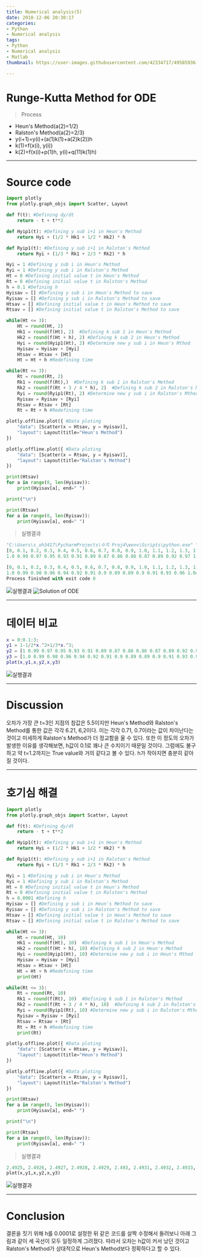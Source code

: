 ```yaml
---
title: Numerical analysis(5)
date: 2018-12-06 20:30:17
categories:
- Python
- Numerical analysis
tags:
- Python
- Numerical analysis
- Matlab
thumbnail: https://user-images.githubusercontent.com/42334717/49585936-1a3d2380-f9a3-11e8-995a-371b124f9803.png

---
```

# Runge-Kutta Method for ODE

> Process
+ Heun's Method(a(2)=1/2)
+ Ralston's Method(a(2)=2/3)
+ y(i+1)=y(i)+(a(1)k(1)+a(2)k(2))h
+ k(1)=f(x(i), y(i))
+ k(2)=f(x(i)+p(1)h, y(i)+q(11)k(1)h)

<!-- more -->
***
# Source code

~~~Python
import plotly
from plotly.graph_objs import Scatter, Layout

def f(t): #Defining dy/dt
    return - t + t**2

def Hyip1(t): #Defining y sub i+1 in Heun's Method
    return Hyi + (1/2 * Hk1 + 1/2 * Hk2) * h

def Ryip1(t): #Defining y sub i+1 in Ralston's Method
    return Ryi + (1/3 * Rk1 + 2/3 * Rk2) * h

Hyi = 1 #Defining y sub i in Heun's Method
Ryi = 1 #Defining y sub i in Ralston's Method
Ht = 0 #Defining initial value t in Heun's Method
Rt = 0 #Defining initial value t in Ralston's Method
h = 0.1 #Defining h
Hyisav = [] #Defining y sub i in Heun's Method to save
Ryisav = [] #Defining y sub i in Ralston's Method to save
Htsav = [] #Defining initial value t in Heun's Method to save
Rtsav = [] #Defining initial value t in Ralston's Method to save

while(Ht <= 3):
    Ht = round(Ht, 2)
    Hk1 = round(f(Ht), 2)  #Defining k sub 1 in Heun's Method
    Hk2 = round(f(Ht + h), 2) #Defining k sub 2 in Heun's Method
    Hyi = round(Hyip1(Ht), 2) #Determine new y sub i in Heun's Mthod
    Hyisav = Hyisav + [Hyi]
    Htsav = Htsav + [Ht]
    Ht = Ht + h #Redefining time

while(Rt <= 3):
    Rt = round(Rt, 2)
    Rk1 = round(f(Rt),)  #Defining k sub 1 in Ralston's Method
    Rk2 = round(f(Rt + 3 / 4 * h), 2)  #Defining k sub 2 in Ralston's Method
    Ryi = round(Ryip1(Rt), 2) #Determine new y sub i in Ralston's Mthod
    Ryisav = Ryisav + [Ryi]
    Rtsav = Rtsav + [Rt]
    Rt = Rt + h #Redefining time

plotly.offline.plot({ #Data ploting
    "data": [Scatter(x = Htsav, y = Hyisav)],
    "layout": Layout(title="Heun's Method")
})

plotly.offline.plot({ #Data ploting
    "data": [Scatter(x = Rtsav, y = Ryisav)],
    "layout": Layout(title="Ralston's Method")
})

print(Htsav)
for a in range(0, len(Hyisav)):
    print(Hyisav[a], end=" ")

print("\n")

print(Rtsav)
for a in range(0, len(Ryisav)):
    print(Hyisav[a], end=" ")
~~~
> 실행결과

~~~Python
"C:\Users\s_oh3417\PycharmProjects\수치 Proj4\venv\Scripts\python.exe" "C:/Users/s_oh3417/PycharmProjects/수치 Proj4/Main.py"
[0, 0.1, 0.2, 0.3, 0.4, 0.5, 0.6, 0.7, 0.8, 0.9, 1.0, 1.1, 1.2, 1.3, 1.4, 1.5, 1.6, 1.7, 1.8, 1.9, 2.0, 2.1, 2.2, 2.3, 2.4, 2.5, 2.6, 2.7, 2.8, 2.9, 3.0]
1.0 0.99 0.97 0.95 0.93 0.91 0.89 0.87 0.86 0.86 0.87 0.89 0.92 0.97 1.04 1.13 1.24 1.37 1.53 1.72 1.94 2.19 2.47 2.79 3.15 3.55 3.99 4.47 5.0 5.58 6.21 

[0, 0.1, 0.2, 0.3, 0.4, 0.5, 0.6, 0.7, 0.8, 0.9, 1.0, 1.1, 1.2, 1.3, 1.4, 1.5, 1.6, 1.7, 1.8, 1.9, 2.0, 2.1, 2.2, 2.3, 2.4, 2.5, 2.6, 2.7, 2.8, 2.9, 3.0]
1.0 0.99 0.98 0.96 0.94 0.92 0.91 0.9 0.89 0.89 0.9 0.91 0.93 0.96 1.04 1.13 1.24 1.37 1.51 1.71 1.93 2.17 2.46 2.78 3.12 3.52 3.95 4.45 4.98 5.57 6.2 
Process finished with exit code 0
~~~
![실행결과](https://user-images.githubusercontent.com/42334717/49585936-1a3d2380-f9a3-11e8-995a-371b124f9803.png)
![Solution of ODE](https://user-images.githubusercontent.com/42334717/49585939-1ad5ba00-f9a3-11e8-8986-7fd7c4d8597b.png)
***
# 데이터 비교

~~~Matlab
x = 0:0.1:3;
y1 = 1-1/2*x.^2+1/3*x.^3;
y2 = [1 0.99 0.97 0.95 0.93 0.91 0.89 0.87 0.86 0.86 0.87 0.89 0.92 0.97 1.04 1.13 1.24 1.37 1.53 1.72 1.94 2.19 2.47 2.79 3.15 3.55 3.99 4.47 5.0 5.58 6.21]
y3 = [1.0 0.99 0.98 0.96 0.94 0.92 0.91 0.9 0.89 0.89 0.9 0.91 0.93 0.96 1.04 1.13 1.24 1.37 1.51 1.71 1.93 2.17 2.46 2.78 3.12 3.52 3.95 4.45 4.98 5.57 6.2]
plot(x,y1,x,y2,x,y3)
~~~
![실행결과](https://user-images.githubusercontent.com/42334717/49587478-4c508480-f9a7-11e8-8aa2-1c359dbb2968.jpg)
***
# Discussion

 오차가 가장 큰 t=3인 지점의 참값은 5.5이지만 Heun's Method와 Ralston's Method를 통한 값은 각각 6.21, 6,2이다. 이는 각각 0.71, 0.7이라는 값이 차이난다는 것이고 미세하게 Ralston's Method가 더 정교함을 울 수 있다. 또한 이 정도의 오차가 발생한 이유를 생각해보면, h값이 0.1로 꽤나 큰 수치이기 때문일 것이다. 그럼에도 불구하고 약 t=1.2까지는 True value와 거의 같다고 볼 수 있다. h가 작아지면 충분히 같아질 것이다.

***
# 호기심 해결

~~~Python
import plotly
from plotly.graph_objs import Scatter, Layout

def f(t): #Defining dy/dt
    return - t + t**2

def Hyip1(t): #Defining y sub i+1 in Heun's Method
    return Hyi + (1/2 * Hk1 + 1/2 * Hk2) * h

def Ryip1(t): #Defining y sub i+1 in Ralston's Method
    return Ryi + (1/3 * Rk1 + 2/3 * Rk2) * h

Hyi = 1 #Defining y sub i in Heun's Method
Ryi = 1 #Defining y sub i in Ralston's Method
Ht = 0 #Defining initial value t in Heun's Method
Rt = 0 #Defining initial value t in Ralston's Method
h = 0.0001 #Defining h
Hyisav = [] #Defining y sub i in Heun's Method to save
Ryisav = [] #Defining y sub i in Ralston's Method to save
Htsav = [] #Defining initial value t in Heun's Method to save
Rtsav = [] #Defining initial value t in Ralston's Method to save

while(Ht <= 3):
    Ht = round(Ht, 10)
    Hk1 = round(f(Ht), 10)  #Defining k sub 1 in Heun's Method
    Hk2 = round(f(Ht + h), 10) #Defining k sub 2 in Heun's Method
    Hyi = round(Hyip1(Ht), 10) #Determine new y sub i in Heun's Mthod
    Hyisav = Hyisav + [Hyi]
    Htsav = Htsav + [Ht]
    Ht = Ht + h #Redefining time
    print(Ht)

while(Rt <= 3):
    Rt = round(Rt, 10)
    Rk1 = round(f(Rt), 10)  #Defining k sub 1 in Ralston's Method
    Rk2 = round(f(Rt + 3 / 4 * h), 10)  #Defining k sub 2 in Ralston's Method
    Ryi = round(Ryip1(Rt), 10) #Determine new y sub i in Ralston's Mthod
    Ryisav = Ryisav + [Ryi]
    Rtsav = Rtsav + [Rt]
    Rt = Rt + h #Redefining time
    print(Rt)

plotly.offline.plot({ #Data ploting
    "data": [Scatter(x = Htsav, y = Hyisav)],
    "layout": Layout(title="Heun's Method")
})

plotly.offline.plot({ #Data ploting
    "data": [Scatter(x = Rtsav, y = Ryisav)],
    "layout": Layout(title="Ralston's Method")
})

print(Htsav)
for a in range(0, len(Hyisav)):
    print(Hyisav[a], end=" ")

print("\n")

print(Rtsav)
for a in range(0, len(Ryisav)):
    print(Ryisav[a], end=" ")
~~~
> 실행결과

~~~Python
2.4925, 2.4926, 2.4927, 2.4928, 2.4929, 2.493, 2.4931, 2.4932, 2.4933, 2.4934, 2.4935, 2.4936, 2.4937, 2.4938, 2.4939, 2.494, 2.4941, 2.4942, 2.4943, 2.4944, 2.4945, 2.4946, 2.4947, 2.4948, 2.4949, 2.495, ..., 5.4946022248 5.4952017999 5.495801425 5.4964011 5.497000825 5.4976006 5.498200425 5.4988003 5.499400225 5.5000002 5.500600225]
plot(x,y1,x,y2,x,y3)
~~~
![실행결과](https://user-images.githubusercontent.com/42334717/49588816-12817d00-f9ab-11e8-91be-6bf017ce6451.jpg)
***
# Conclusion

결론을 짓기 위해 h를 0.0001로 설정한 뒤 같은 코드를 살짝 수정해서 돌려보니 아래 그림과 같이 세 곡선이 모두 일정하게 그려졌다. 따라서 오차는 h값이 커서 났던 것이고 Ralston's Method가 상대적으로 Heun's Method보다 정확하다고 할 수 있다.